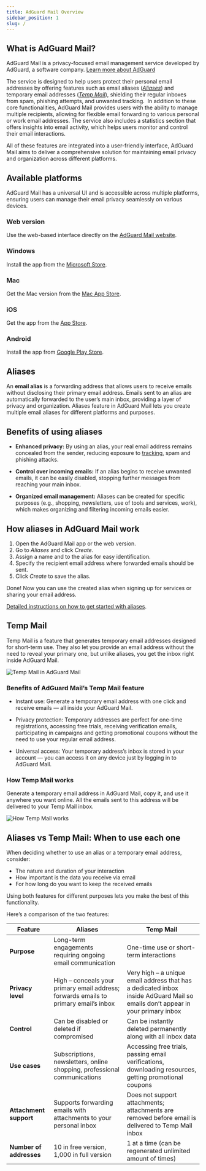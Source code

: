```yaml
---
title: AdGuard Mail Overview
sidebar_position: 1
slug: /
---
```


## What is AdGuard Mail?

AdGuard Mail is a privacy-focused email management service developed by AdGuard, a software company. [Learn more about AdGuard](https://adguard.com/contacts.html)

The service is designed to help users protect their personal email addresses by offering features such as email aliases ([*Aliases*](#aliases)) and temporary email addresses ([*Temp Mail*](#temp-mail)), shielding their regular inboxes from spam, phishing attempts, and unwanted tracking.
​
In addition to these core functionalities, AdGuard Mail provides users with the ability to manage multiple recipients, allowing for flexible email forwarding to various personal or work email addresses. The service also includes a statistics section that offers insights into email activity, which helps users monitor and control their email interactions.

All of these features are integrated into a user-friendly interface, AdGuard Mail aims to deliver a comprehensive solution for maintaining email privacy and organization across different platforms.​

## Available platforms

AdGuard Mail has a universal UI and is accessible across multiple platforms, ensuring users can manage their email privacy seamlessly on various devices.

### Web version

Use the web-based interface directly on the [AdGuard Mail website](https://app.adguard-mail.com/).​

### Windows

Install the app from the [Microsoft Store](https://apps.microsoft.com/detail/9mz61qpwmdsx).

### Mac

Get the Mac version from the [Mac App Store](https://apps.apple.com/app/adguard-mail-temp-mail/id6499493699).​

### iOS

Get the app from the [App Store](https://apps.apple.com/app/adguard-mail-temp-mail/id6499493699).​

### Android

Install the app from [Google Play Store](https://play.google.com/store/apps/details?id=com.adguard.email).​

## Aliases

An **email alias** is a forwarding address that allows users to receive emails without disclosing their primary email address. Emails sent to an alias are automatically forwarded to the user’s main inbox, providing a layer of privacy and organization.​ Aliases feature in AdGuard Mail lets you create multiple email aliases for different platforms and purposes.

## Benefits of using aliases

- **Enhanced privacy:** By using an alias, your real email address remains concealed from the sender, reducing exposure to [tracking](https://adguard.com/blog/id-bridging-tracking-privacy.html), spam and phishing attacks.​

- **Control over incoming emails:** If an alias begins to receive unwanted emails, it can be easily disabled, stopping further messages from reaching your main inbox.​

- **Organized email management:** Aliases can be created for specific purposes (e.g., shopping, newsletters, use of tools and services, work), which makes organizing and filtering incoming emails easier.​

## How aliases in AdGuard Mail work

1. Open the AdGuard Mail app or the web version.
1. Go to *Aliases* and click *Create*.​
1. Assign a name and to the alias for easy identification.
1. Specify the recipient email address where forwarded emails should be sent​.
1. Click *Create* to save the alias.

Done! Now you can use the created alias when signing up for services or sharing your email address.

[Detailed instructions on how to get started with aliases](/aliases/getting-started.md).

## Temp Mail

Temp Mail is a feature that generates temporary email addresses designed for short-term use. They also let you provide an email address without the need to reveal your primary one, but unlike aliases, you get the inbox right inside AdGuard Mail.​

![Temp Mail in AdGuard Mail](https://cdn.adtidy.org/content/kb/mail/create_tempmail.png)

### Benefits of AdGuard Mail’s Temp Mail feature

- Instant use: Generate a temporary email address with one click and receive emails — all inside your AdGuard Mail.​

- Privacy protection: Temporary addresses are perfect for one-time registrations, accessing free trials, receiving verification emails, participating in campaigns and getting promotional coupons without the need to use your regular email address.

- Universal access: Your temporary address’s inbox is stored in your account — you can access it on any device just by logging in to AdGuard Mail.​

### How Temp Mail works

Generate a temporary email address in AdGuard Mail, copy it, and use it anywhere you want online. All the emails sent to this address will be delivered to your Temp Mail inbox.

![How Temp Mail works](https://cdn.adtidy.org/content/kb/mail/how-temp-mail-works.png)

## Aliases vs Temp Mail: When to use each one

When deciding whether to use an alias or a temporary email address, consider:

- The nature and duration of your interaction
- How important is the data you receive via email
- For how long do you want to keep the received emails

Using both features for different purposes lets you make the best of this functionality.

Here’s a comparison of the two features:

| **Feature** | **Aliases** | **Temp Mail** |
|-----------------|---------------------------------|------------------------------------------|
| **Purpose**  | Long-term engagements requiring ongoing email communication  | One-time use or short-term interactions |
| **Privacy level**  | High – conceals your primary email address; forwards emails to primary email’s inbox | Very high – a unique email address that has a dedicated inbox inside AdGuard Mail so emails don’t appear in your primary inbox |
| **Control**  |  Can be disabled or deleted if compromised | Can be instantly deleted permanently along with all inbox data |
| **Use cases**  |  Subscriptions, newsletters, online shopping, professional communications | Accessing free trials, passing email verifications, downloading resources, getting promotional coupons |
| **Attachment support** | Supports forwarding emails with attachments to your personal inbox | Does not support attachments; attachments are removed before email is delivered to Temp Mail inbox |
| **Number of addresses**  |  10 in free version, 1,000 in full version | 1 at a time (can be regenerated unlimited amount of times) |
